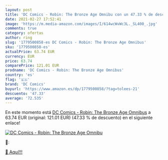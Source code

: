 ```yaml
---
layout: post
title: 'DC Comics - Robin: The Bronze Age Omnibu con un 47.33 % de descuento'
date: 2021-02-27 17:52:41
image: 'https://m.media-amazon.com/images/I/614wcWvWc3L._SL400_.jpg'
comments: true
category: ofertas
author: ring
slug: '1779500858-es DC Comics - Robin: The Bronze Age Omnibus'
sku: '1779500858-es'
actualPrice: 63.74 EUR
currency: EUR
price: 63.74
comparePrice: 121.01 EUR
prodname: 'DC Comics - Robin: The Bronze Age Omnibus'
country: 'es'
flag: '🇪🇸'
brand: 'DC Comics'
buyurl: 'https://www.amazon.es/dp/1779500858/?tag=tolees-21'
descuento: '47.33'
average: '72.535'
---
```


En este momento está [DC Comics - Robin: The Bronze Age Omnibus](https://www.amazon.es/dp/1779500858/?tag=tolees-21) a 63.74 EUR (original: 121.01 EUR) (47.33 %  de descuento) en el siguiente enlace!

[![DC Comics - Robin: The Bronze Age Omnibu](https://m.media-amazon.com/images/I/614wcWvWc3L._SL400_.jpg)](https://www.amazon.es/dp/1779500858/?tag=tolees-21)

🔎:


[🛒 Aquí!!!](https://www.amazon.es/dp/1779500858/?tag=tolees-21)
